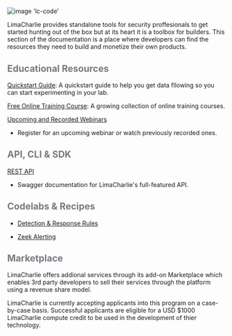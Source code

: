 <!-- leave the empty title here... the image below displays the info BUT the platform requires something here -->
# 
![image 'lc-code'](https://storage.googleapis.com/limacharlie-io/brand/logo/lc-code.png)

LimaCharlie provides standalone tools for security proffesionals to get started hunting out of the box but at its heart it is a toolbox for builders. This section of the documentation is a place where developers can find the resources they need to build and monetize their own products.

## <span style="color:#747a80">Educational Resources</span>

[Quickstart Guide](./lcc_quick_start.md): A quickstart guide to help you get data fllowing so you can start experimenting in your lab.

[Free Online Training Course](https://edu.limacharlie.io/): A growing collection of online training courses.

[Upcoming and Recorded Webinars]()
* Register for an upcoming webinar or watch previously recorded ones.

## <span style="color:#747a80">API, CLI & SDK</span>

[REST API](https://doc.limacharlie.io/docs/api/container/static/swagger/v1/swagger.json)
* Swagger documentation for LimaCharlie's full-featured API.

## <span style="color:#747a80">Codelabs & Recipes</span>

* [Detection & Response Rules](https://doc.limacharlie.io/docs/documentation/docs/codelab_dr.md)

* [Zeek Alerting](https://doc.limacharlie.io/docs/documentation/docs/recipe_zeek.md)

## <span style="color:#747a80">Marketplace</span>

LimaCharlie offers addional services through its add-on Marketplace which enables 3rd party developers to sell their services through the platform using a revenue share model.

LimaCharlie is currently accepting applicants into this program on a case-by-case basis. Successful applicants are eligible for a USD $1000 LimaCharlie compute credit to be used in the development of thier technology. 
